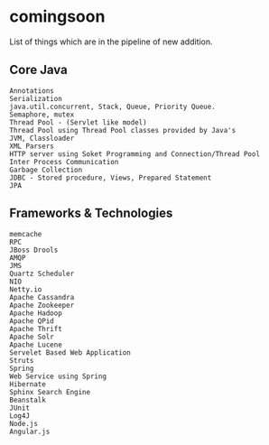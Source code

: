 comingsoon
===========

List of things which are in the pipeline of new addition.

Core Java
-------------

    Annotations
    Serialization
    java.util.concurrent, Stack, Queue, Priority Queue.
    Semaphore, mutex
    Thread Pool - (Servlet like model)
    Thread Pool using Thread Pool classes provided by Java's
    JVM, Classloader
    XML Parsers
    HTTP server using Soket Programming and Connection/Thread Pool
    Inter Process Communication
    Garbage Collection
    JDBC - Stored procedure, Views, Prepared Statement
    JPA
    
Frameworks & Technologies
---------------------------
    
    memcache
    RPC
    JBoss Drools
    AMQP
    JMS
    Quartz Scheduler
    NIO
    Netty.io
    Apache Cassandra
    Apache Zookeeper
    Apache Hadoop
    Apache QPid
    Apache Thrift
    Apache Solr
    Apache Lucene
    Servelet Based Web Application
    Struts
    Spring
    Web Service using Spring 
    Hibernate
    Sphinx Search Engine
    Beanstalk
    JUnit
    Log4J
    Node.js
    Angular.js

